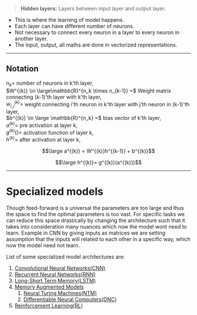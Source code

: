 
> **Hidden layers:** Layers between input layer and output layer.
- This is where the learning of model happens.
- Each layer can have different number of neurons.
- Not necessary to connect every neuron in a layer to every neuron in another layer.
- The input, output, all maths are done in vectorized representations.

----
## Notation
$n_k =$ number of neurons in k'th layer,  
$W^{(k)} \in \large\mathbb{R}^{n_k \times n_{k-1}} =$ Weight matrix connecting (k-1)'th layer with k'th layer,  
$w_{i,j}^{(k)}=$ weight connecting i'th neuron in k'th layer with j'th neuron in (k-1)'th layer,  
$b^{(k)} \in \large \mathbb{R}^{n_k} =$ bias vector of k'th layer,  
$a^{(k)} =$ pre activation at layer k,  
$g^{(k)}() =$ activation function of layer k,  
$h^{(k)} =$ after activation at layer k,  

$$\large a^{(k)} = W^{(k)}h^{(k-1)} + b^{(k)}$$

$$\large h^{(k)}= g^{(k)}(a^{(k)})$$

----
# Specialized models
Though feed-forward is a universal the parameters are too large and thus the space to find the optimal parameters is too vast. For specific tasks we can reduce this space drastically by changing the architecture such that it takes into consideration many nuances which now the model wont need to learn. Example in CNN by giving inputs as matrices we are setting assumption that the inputs will related to each other in a specific way, which now the model need not learn.  

List of some specialized model architectures are:
1. [Convolutional Neural Networks(CNN)](./CNN.md)
2. [Recurrent Neural Networks(RNN)](./RNN.md)
3. [Long-Short Term Memory(LSTM)](./LSTM.md)
4. [Memory Augmented Models](./Memory%20Augmented%20Models.md)
	1. [Neural Turing Machines(NTM)](./Memory%20Augmented%20Models.md)
	2. [Differentiable Neural Computers(DNC)](./Memory%20Augmented%20Models.md)
5. [Reinforcement Learning(RL)](./Reinforcement%20Learning.md)
